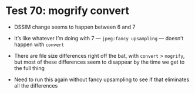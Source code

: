 # Test 70: mogrify convert

* DSSIM change seems to happen between 6 and 7

* It’s like whatever I’m doing with 7 — `jpeg:fancy upsampling` — doesn’t happen with `convert`

* There are file size differences right off the bat, with `convert` > `mogrify`, but most of these differences seem to disappear by the time we get to the full thing

* Need to run this again without fancy upsampling to see if that eliminates all the differences